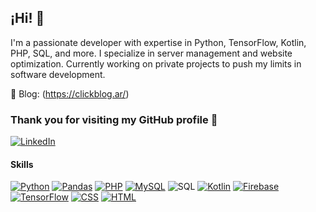 ## ¡Hi! 👋

I'm a passionate developer with expertise in Python, TensorFlow, Kotlin, PHP, SQL, and more. 
I specialize in server management and website optimization. Currently working on private projects to push my limits in software development.

📓 Blog: (https://clickblog.ar/)


### Thank you for visiting my GitHub profile 🙌


[![LinkedIn](https://img.shields.io/badge/-LinkedIn-0077B5?logo=linkedin)](https://www.linkedin.com/in/alexisbuonasena/)


#### Skills 

[![Python](https://img.shields.io/badge/Python-3776AB?style=flat-square&logo=python&logoColor=white)](https://www.python.org/)
[![Pandas](https://img.shields.io/badge/-Pandas-blue)](https://pandas.pydata.org/)
[![PHP](https://img.shields.io/badge/PHP-%23777BB4.svg?style=flat&logo=php&logoColor=white)](https://php.net)
[![MySQL](https://img.shields.io/badge/-MySQL-F29111?style=flat&logo=mysql&logoColor=white)](https://www.mysql.com/)
![SQL](https://img.shields.io/badge/-SQL-4479A1?logo=MySQL&logoColor=white&style=flat)
[![Kotlin](https://img.shields.io/badge/Kotlin-%230095D5.svg?style=flat&logo=kotlin&logoColor=white)](https://kotlinlang.org)
[![Firebase](https://img.shields.io/badge/Firebase-%23039BE5.svg?style=flat&logo=firebase)](https://firebase.google.com)
[![TensorFlow](https://img.shields.io/badge/TensorFlow-%23FF6F00.svg?style=flat&logo=tensorflow&logoColor=white)](https://www.tensorflow.org)
[![CSS](https://img.shields.io/badge/CSS-★★★★-blue)](https://www.w3.org/Style/CSS/Overview.en.html)
[![HTML](https://img.shields.io/badge/HTML-★★★★-orange)](https://html.com/)

